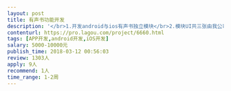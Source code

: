 ```yaml
---                
layout: post       
title: 有声书功能开发           
description: '</br>1.开发android与ios有声书独立模块</br>2.模块UI共三张由我公司提供</br>3.原有app代码由react native java object-C构成</br>4.有声书功能包括，有声书图片，作者，价格，简介，译者信息录入</br>5.在原油的微信与支付宝体系至上有声书购买功能</br>6.有声书下载功能</br>7.由我司专人工程师项目对接</br>'     
contenturl: https://pro.lagou.com/project/6660.html      
tags: [APP开发,android开发,iOS开发]            
salary: 5000-10000元          
publish_time: 2018-03-12 00:56:03         
review: 1303人                   
apply: 9人                   
recommend: 1人                   
time_range: 1-2周              
---                 
```

